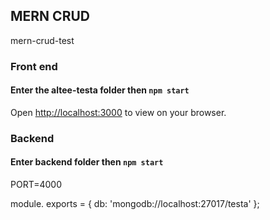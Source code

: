 ## MERN CRUD
mern-crud-test

### Front end

#### Enter the altee-testa folder then `npm start`

Open [http://localhost:3000](http://localhost:3000/) to view on your browser.


### Backend

#### Enter backend folder then `npm start`

PORT=4000

module. exports = {
    db: 'mongodb://localhost:27017/testa'
  };
